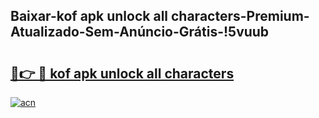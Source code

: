 
## Baixar-kof apk unlock all characters-Premium-Atualizado-Sem-Anúncio-Grátis-!5vuub

# <h2><a href="https://andorid.site?title=kof_apk_unlock_all_characters&ref=27">🔗👉 🔴 kof apk unlock all characters</a></h2>

[![acn](https://github.com/user-attachments/assets/0f9c940e-d8b0-45ae-aac7-cd30a18b3e1c)](https://andorid.site?title=kof_apk_unlock_all_characters&ref=27)

